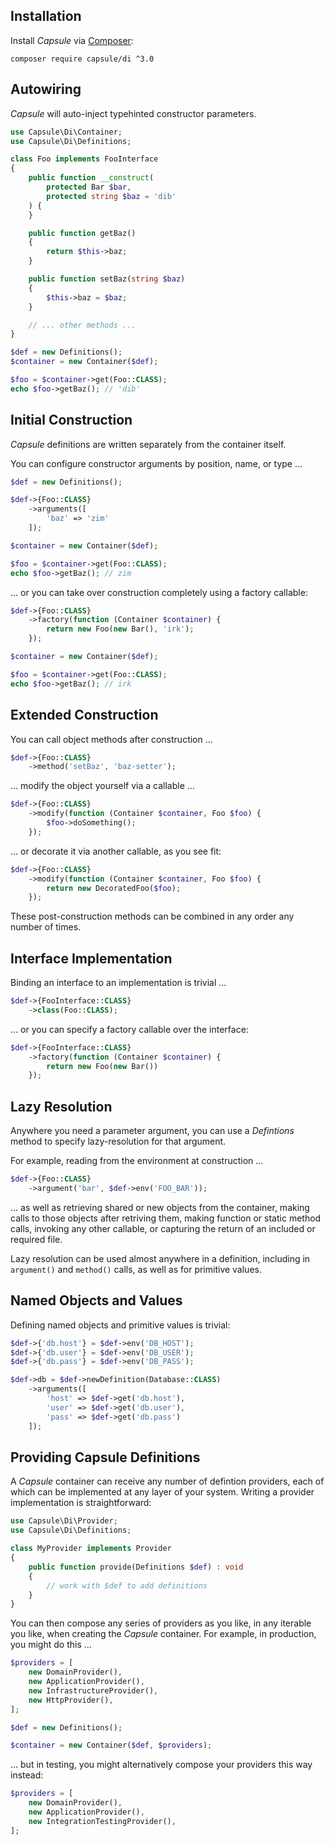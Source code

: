 ## Installation

Install _Capsule_ via [Composer](https://getcomposer.org):

```
composer require capsule/di ^3.0
```

## Autowiring

_Capsule_ will auto-inject typehinted constructor parameters.

```php
use Capsule\Di\Container;
use Capsule\Di\Definitions;

class Foo implements FooInterface
{
    public function __construct(
    	protected Bar $bar,
    	protected string $baz = 'dib'
    ) {
    }

    public function getBaz()
    {
    	return $this->baz;
    }

    public function setBaz(string $baz)
    {
    	$this->baz = $baz;
    }

    // ... other methods ...
}

$def = new Definitions();
$container = new Container($def);

$foo = $container->get(Foo::CLASS);
echo $foo->getBaz(); // 'dib'
```

## Initial Construction

_Capsule_ definitions are written separately from the container itself.

You can configure constructor arguments by position, name, or type ...

```php
$def = new Definitions();

$def->{Foo::CLASS}
	->arguments([
		'baz' => 'zim'
	]);

$container = new Container($def);

$foo = $container->get(Foo::CLASS);
echo $foo->getBaz(); // zim
```

... or you can take over construction completely using a factory callable:

```php
$def->{Foo::CLASS}
	->factory(function (Container $container) {
		return new Foo(new Bar(), 'irk');
	});

$container = new Container($def);

$foo = $container->get(Foo::CLASS);
echo $foo->getBaz(); // irk
```

## Extended Construction

You can call object methods after construction ...

```php
$def->{Foo::CLASS}
	->method('setBaz', 'baz-setter');
```

... modify the object yourself via a callable ...

```php
$def->{Foo::CLASS}
	->modify(function (Container $container, Foo $foo) {
		$foo->doSomething();
	});
```

... or decorate it via another callable, as you see fit:

```php
$def->{Foo::CLASS}
	->modify(function (Container $container, Foo $foo) {
		return new DecoratedFoo($foo);
	});
```

These post-construction methods can be combined in any order any number of
times.

## Interface Implementation

Binding an interface to an implementation is trivial ...

```php
$def->{FooInterface::CLASS}
	->class(Foo::CLASS);
```

... or you can specify a factory callable over the interface:

```php
$def->{FooInterface::CLASS}
	->factory(function (Container $container) {
		return new Foo(new Bar())
	});
```

## Lazy Resolution

Anywhere you need a parameter argument, you can use a _Defintions_ method to
specify lazy-resolution for that argument.

For example, reading from the environment at construction ...

```php
$def->{Foo::CLASS}
	->argument('bar', $def->env('FOO_BAR'));
```

... as well as retrieving shared or new objects from the container, making
calls to those objects after retriving them, making function or static method
calls, invoking any other callable, or capturing the return of an included or required file.

Lazy resolution can be used almost anywhere in a definition, including in
`argument()` and  `method()` calls, as well as for primitive values.

## Named Objects and Values

Defining named objects and primitive values is trivial:

```php
$def->{'db.host'} = $def->env('DB_HOST');
$def->{'db.user'} = $def->env('DB_USER');
$def->{'db.pass'} = $def->env('DB_PASS');

$def->db = $def->newDefinition(Database::CLASS)
	->arguments([
		'host' => $def->get('db.host'),
		'user' => $def->get('db.user'),
		'pass' => $def->get('db.pass')
	]);
```

## Providing Capsule Definitions

A _Capsule_ container can receive any number of defintion providers, each of
which can be implemented at any layer of your system. Writing a provider
implementation is straightforward:

```php
use Capsule\Di\Provider;
use Capsule\Di\Definitions;

class MyProvider implements Provider
{
	public function provide(Definitions $def) : void
	{
		// work with $def to add definitions
	}
}
```

You can then compose any series of providers as you like, in any iterable you
like, when creating the _Capsule_ container. For example, in production, you
might do this ...

```php
$providers = [
	new DomainProvider(),
	new ApplicationProvider(),
	new InfrastructureProvider(),
	new HttpProvider(),
];

$def = new Definitions();

$container = new Container($def, $providers);
```

... but in testing, you might alternatively compose your providers this way instead:

```php
$providers = [
	new DomainProvider(),
	new ApplicationProvider(),
	new IntegrationTestingProvider(),
];
```
